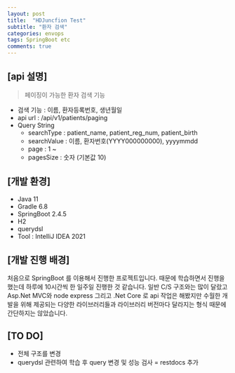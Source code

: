 ```yaml
---
layout: post
title:  "HDJuncfion Test"
subtitle: "환자 검색"
categories: envops
tags: SpringBoot etc  
comments: true
---
```


## [api 설명]
> 페이징이 가능한 환자 검색 기능

- 검색 기능 : 이름, 환자등록번호, 생년월일
- api url : /api/v1/patients/paging
- Query String
  - searchType : patient_name, patient_reg_num, patient_birth
  - searchValue : 이름, 환자번호(YYYY000000000), yyyymmdd
  - page : 1 ~
  - pagesSize : 숫자 (기본값 10)

## [개발 환경]
- Java 11
- Gradle 6.8
- SpringBoot 2.4.5
- H2
- querydsl
- Tool : IntelliJ IDEA 2021
    
## [개발 진행 배경]
처음으로 SpringBoot 를 이용해서 진행한 프로젝트입니다. 때문에 학습하면서 진행을 했는데 
하루에 10시간씩 한 일주일 진행한 것 같습니다. 일반 C/S 구조와는 많이 달랐고 Asp.Net MVC와 
node express 그리고 .Net Core 로 api 작업은 해봤지만 수월한 개발을 위해 제공되는 다양한 
라이브러리들과 라이브러리 버전마다 달라지는 형식 때문에 간단하지는 않았습니다.

## [TO DO]
- 전체 구조를 변경
- querydsl 관련하여 학습 후 query 변경 및 성능 검사
= restdocs 추가




